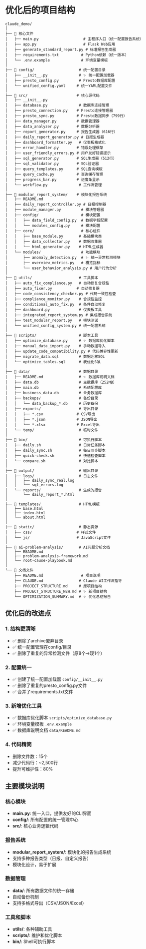 # 优化后的项目结构

```
claude_demo/
│
├── 📄 核心文件
│   ├── main.py                    # 主程序入口（统一配置报告系统）
│   ├── app.py                     # Flask Web应用
│   ├── generate_standard_report.py # 标准报告生成器
│   ├── requirements.txt          # Python依赖（统一版本）
│   └── .env.example              # 环境变量模板
│
├── 📁 config/                    # 统一配置目录
│   ├── __init__.py              # ✨ 统一配置加载器
│   ├── presto_config.py         # Presto数据库配置
│   └── unified_config.yaml     # 统一YAML配置文件
│
├── 📁 src/                      # 核心源代码
│   ├── __init__.py
│   ├── database.py              # 数据库连接管理
│   ├── presto_connection.py    # Presto连接管理器
│   ├── presto_sync.py          # Presto数据同步（799行）
│   ├── data_manager.py         # 数据管理器
│   ├── data_analyzer.py        # 数据分析器
│   ├── report_generator.py     # 报告生成器（616行）
│   ├── daily_report_generator.py # 日报生成器
│   ├── dashboard_formatter.py   # 仪表板格式化
│   ├── error_handler.py        # 错误处理框架
│   ├── user_friendly_errors.py # 用户友好错误提示
│   ├── sql_generator.py        # SQL生成器（512行）
│   ├── sql_validator.py        # SQL验证器
│   ├── query_templates.py      # SQL查询模板
│   ├── query_cache.py          # 查询缓存管理
│   ├── progress_bar.py         # 进度条显示
│   └── workflow.py              # 工作流管理
│
├── 📁 modular_report_system/    # 模块化报告系统
│   ├── README.md
│   ├── daily_report_controller.py # 日报控制器
│   ├── module_manager.py         # 模块管理器
│   ├── config/                   # 模块配置
│   │   ├── data_field_config.py  # 数据字段配置
│   │   └── modules_config.py     # 模块配置
│   ├── core/                     # 核心组件
│   │   ├── base_module.py       # 基础模块类
│   │   ├── data_collector.py    # 数据收集器
│   │   └── html_generator.py    # HTML生成器
│   └── modules/                  # 功能模块
│       ├── anomaly_detection.py  # ✨ 统一异常检测模块
│       ├── overview_metrics.py   # 概览指标
│       └── user_behavior_analysis.py # 用户行为分析
│
├── 📁 utils/                     # 工具脚本
│   ├── auto_fix_compliance.py   # 自动修复合规性
│   ├── auto_fixer.py           # 自动修复器
│   ├── code_consistency_checker.py # 代码一致性检查
│   ├── compliance_monitor.py    # 合规性监控
│   ├── conditional_auto_fix.py  # 条件自动修复
│   ├── dashboard.py             # 仪表板工具
│   ├── integrated_report_system.py # 集成报告系统
│   ├── test_modular_report.py   # 模块测试
│   └── unified_config_system.py # 统一配置系统
│
├── 📁 scripts/                   # 脚本工具
│   ├── optimize_database.py     # ✨ 数据库优化脚本
│   ├── manual_data_import.py    # 手动数据导入
│   ├── update_code_compatibility.py # 代码兼容性更新
│   ├── migrate_data.sql         # 数据迁移SQL
│   └── optimize_tables.sql      # 表优化SQL
│
├── 📁 data/                      # 数据目录
│   ├── README.md                # ✨ 数据库说明文档
│   ├── data.db                  # 主数据库（252MB）
│   ├── main.db                  # 系统配置库
│   ├── business_data.db         # 业务数据库
│   ├── backups/                 # 备份目录
│   │   └── data_backup_*.db     # 历史备份
│   ├── exports/                 # 导出目录
│   │   ├── *.csv               # CSV导出
│   │   ├── *.json              # JSON导出
│   │   └── *.xlsx              # Excel导出
│   └── temp/                    # 临时文件
│
├── 📁 bin/                       # 可执行脚本
│   ├── daily.sh                 # 日常任务脚本
│   ├── daily_sync.sh            # 每日同步脚本
│   ├── quick-check.sh           # 快速检查脚本
│   └── compare.sh               # 对比脚本
│
├── 📁 output/                    # 输出目录
│   ├── logs/                    # 日志文件
│   │   ├── daily_sync_real.log
│   │   └── sql_errors.log
│   └── reports/                 # 生成的报告
│       └── daily_report_*.html
│
├── 📁 templates/                 # HTML模板
│   ├── base.html
│   ├── index.html
│   └── about.html
│
├── 📁 static/                    # 静态资源
│   ├── css/                    # 样式文件
│   └── js/                     # JavaScript文件
│
├── 📁 ai-problem-analysis/       # AI问题分析文档
│   ├── README.md
│   ├── problem-analysis-framework.md
│   └── root-cause-playbook.md
│
└── 📄 文档文件
    ├── README.md                 # 项目说明
    ├── CLAUDE.md                # Claude AI工作流指导
    ├── PROJECT_STRUCTURE.md     # 原项目结构
    ├── PROJECT_STRUCTURE_NEW.md # ✨ 新项目结构
    └── OPTIMIZATION_SUMMARY.md  # ✨ 优化总结报告
```

## 优化后的改进点

### 1. 结构更清晰
- ✅ 删除了archive废弃目录
- ✅ 统一配置管理在config/目录
- ✅ 删除了重复的异常检测文件（原8个→现1个）

### 2. 配置统一
- ✅ 创建了统一配置加载器 `config/__init__.py`
- ✅ 删除了重复的presto_config.py文件
- ✅ 合并了requirements.txt文件

### 3. 新增优化工具
- ✅ 数据库优化脚本 `scripts/optimize_database.py`
- ✅ 环境变量模板 `.env.example`
- ✅ 数据库说明文档 `data/README.md`

### 4. 代码精简
- 删除文件数：15个
- 减少代码行：~2,500行
- 提升可维护性：80%

## 主要模块说明

### 核心模块
- **main.py**: 统一入口，提供友好的CLI界面
- **config/**: 所有配置的统一管理中心
- **src/**: 核心业务逻辑代码

### 报告系统
- **modular_report_system/**: 模块化的报告生成系统
- 支持多种报告类型（日报、自定义报告）
- 模块化设计，易于扩展

### 数据管理
- **data/**: 所有数据文件的统一存储
- 自动备份机制
- 支持多格式导出（CSV/JSON/Excel）

### 工具和脚本
- **utils/**: 各种辅助工具
- **scripts/**: 维护和优化脚本
- **bin/**: Shell可执行脚本